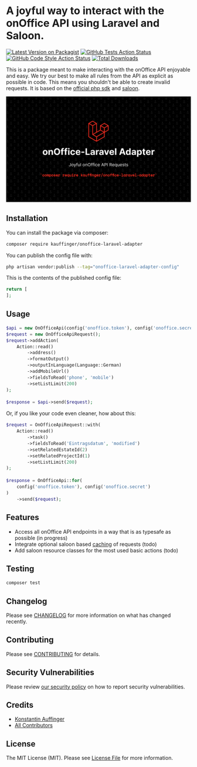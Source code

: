 # A joyful way to interact with the onOffice API using Laravel and Saloon.

[![Latest Version on Packagist](https://img.shields.io/packagist/v/kauffinger/onoffice-laravel-adapter.svg?style=flat-square)](https://packagist.org/packages/kauffinger/onoffice-laravel-adapter)
[![GitHub Tests Action Status](https://img.shields.io/github/actions/workflow/status/kauffinger/onoffice-laravel-adapter/run-tests.yml?branch=main&label=tests&style=flat-square)](https://github.com/kauffinger/onoffice-laravel-adapter/actions?query=workflow%3Arun-tests+branch%3Amain)
[![GitHub Code Style Action Status](https://img.shields.io/github/actions/workflow/status/kauffinger/onoffice-laravel-adapter/fix-php-code-style-issues.yml?branch=main&label=code%20style&style=flat-square)](https://github.com/kauffinger/onoffice-laravel-adapter/actions?query=workflow%3A"Fix+PHP+code+style+issues"+branch%3Amain)
[![Total Downloads](https://img.shields.io/packagist/dt/kauffinger/onoffice-laravel-adapter.svg?style=flat-square)](https://packagist.org/packages/kauffinger/onoffice-laravel-adapter)

This is a package meant to make interacting with the onOffice API enjoyable and easy. We try our best to make all rules from the API as explicit as possible in code. This means you shouldn't be able to create invalid requests.
It is based on the [official php sdk](https://github.com/onOfficeGmbH/sdk) and [saloon](https://github.com/saloonphp/saloon).

![Banner](banner.png)

## Installation

You can install the package via composer:

```bash
composer require kauffinger/onoffice-laravel-adapter
```

You can publish the config file with:

```bash
php artisan vendor:publish --tag="onoffice-laravel-adapter-config"
```

This is the contents of the published config file:

```php
return [
];
```

## Usage

```php
$api = new OnOfficeApi(config('onoffice.token'), config('onoffice.secret'));
$request = new OnOfficeApiRequest();
$request->addAction(
    Action::read()
        ->address()
        ->formatOutput()
        ->outputInLanguage(Language::German)
        ->addMobileUrl()
        ->fieldsToRead('phone', 'mobile')
        ->setListLimit(200)
);

$response = $api->send($request);
```

Or, if you like your code even cleaner, how about this:

```php
$request = OnOfficeApiRequest::with(
    Action::read()
        ->task()
        ->fieldsToRead('Eintragsdatum', 'modified')
        ->setRelatedEstateId(2)
        ->setRelatedProjectId(1)
        ->setListLimit(200)
);

$response = OnOfficeApi::for(
    config('onoffice.token'), config('onoffice.secret')
)
    ->send($request);
```

## Features

-   Access all onOffice API endpoints in a way that is as typesafe as possible (in progress)
-   Integrate optional saloon based [caching](https://docs.saloon.dev/official-plugins/caching-responses) of requests (todo)
-   Add saloon resource classes for the most used basic actions (todo)

## Testing

```bash
composer test
```

## Changelog

Please see [CHANGELOG](CHANGELOG.md) for more information on what has changed recently.

## Contributing

Please see [CONTRIBUTING](CONTRIBUTING.md) for details.

## Security Vulnerabilities

Please review [our security policy](../../security/policy) on how to report security vulnerabilities.

## Credits

-   [Konstantin Auffinger](https://github.com/kauffinger)
-   [All Contributors](../../contributors)

## License

The MIT License (MIT). Please see [License File](LICENSE.md) for more information.
